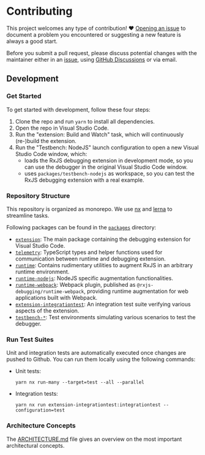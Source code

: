 # Contributing

This project welcomes any type of contribution! ❤️ [Opening an issue](https://github.com/swissmanu/rxjs-debugging-for-vscode/issues/new/choose) to document a problem you encountered or suggesting a new feature is always a good start.

Before you submit a pull request, please discuss potential changes with the maintainer either in an [issue](https://github.com/swissmanu/rxjs-debugging-for-vscode/issues/new/choose), using [GitHub Discussions](https://github.com/swissmanu/rxjs-debugging-for-vscode/discussions) or via email.

## Development

### Get Started

To get started with development, follow these four steps:

1. Clone the repo and run `yarn` to install all dependencies.
2. Open the repo in Visual Studio Code.
3. Run the "extension: Build and Watch" task, which will continuously (re-)build the extension.
4. Run the "Testbench: NodeJS" launch configuration to open a new Visual Studio Code window, which:
   - loads the RxJS debugging extension in development mode, so you can use the debugger in the original Visual Studio Code window.
   - uses  `packages/testbench-nodejs` as workspace, so you can test the RxJS debugging extension with a real example.


### Repository Structure

This repository is organized as monorepo. We use [nx](https://nx.dev/) and [lerna](https://lerna.js.org/) to streamline tasks.

Following packages can be found in the [`packages`](./packages) directory:

- [`extension`](./packages/extension): The main package containing the debugging extension for Visual Studio Code.
- [`telemetry`](./packages/telemetry): TypeScript types and helper functions used for communication between runtime and debugging extension.
- [`runtime`](./packages/runtime): Contains rudimentary utilities to augment RxJS in an arbitrary runtime environment.
- [`runtime-nodejs`](./packages/runtime-nodejs): NodeJS specific augmentation functionalities.
- [`runtime-webpack`](./packages/runtime-webpack): Webpack plugin, published as `@rxjs-debugging/runtime-webpack`, providing runtime augmentation for web applications built with Webpack.
- [`extension-integrationtest`](./packages/extension-integrationtest): An integration test suite verifying various aspects of the extension.
- [`testbench-*`](./packages): Test environments simulating various scenarios to test the debugger.

### Run Test Suites

Unit and integration tests are automatically executed once changes are pushed to Github. You can run them locally using the following commands:

- Unit tests:

  ```shell
  yarn nx run-many --target=test --all --parallel
  ```

- Integration tests:

  ```shell
  yarn nx run extension-integrationtest:integrationtest --configuration=test
  ```

### Architecture Concepts

The [ARCHITECTURE.md](./ARCHITECTURE.md) file gives an overview on the most important architectural concepts.
